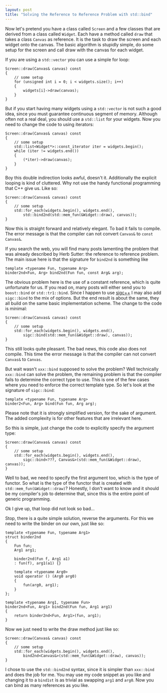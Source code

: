 ```yaml
---
layout: post
title: "Solving the Reference to Reference Problem with std::bind"
---
```

Now let's pretend you have a class called `Screen` and a few classes that 
are derived from a class called `Widget`. Each have a method called `draw`
that takes a class `Canvas` as reference. It is the task to draw the screen
and each widget onto the canvas. The basic algorithm is stupidly simple, do some
setup for the screen and call draw with the canvas for each widget.

If you are using a `std::vector` you can use a simple for loop:

    Screen::draw(Canvas& canvas) const
    {
        // some setup
        for (unsigned int i = 0; i < widgets.size(); i++)
        {
            widgets[i]->draw(canvas);
        }
    }

But if you start having many widgets using a `std::vector` is not such a good 
idea, since you must guarantee continuous segment of memory. Although often not 
a real deal, you should use a `std::list` for your widgets. Now you need to 
change the code to using iterators:

    Screen::draw(Canvas& canvas) const
    {
        // some setup
        std::list<Widget*>::const_iterator iter = widgets.begin();
        while (iter != widgets.end())
        {
            (*iter)->draw(canvas);
        }
    }

Boy this double indirection looks awful, doesn't it. Additionally the explicit 
looping is kind of cluttered. Why not use the handy functional programming
that C++ give us. Like so:

    Screen::draw(Canvas& canvas) const
    {
        // some setup
        std::for_each(widgets.begin(), widgets.end(), 
            std::bind2nd(std::mem_fun(&Widget::draw), canvas));
    }

Now this is straight forward and relatively elegant. To bad it fails to compile.
The error message is that the compiler can not convert `Canvas&` to 
`const Canvas&`.

If you search the web, you will find many posts lamenting the problem that 
was already described by Herb Sutter: the reference to reference problem. The 
main issue here is that the signature for `bind2nd` is something like

    template <typename Fun, typename Arg>
    binder2nd<Fun, Arg> bind2nd(Fun fun, const Arg& arg);

The obvious problem here is the use of a constant reference, which is quite 
unfortunate for us. If you read on, many posts will either send you to 
`boost::bind` or `std::tr1::bind`. Since I happen to use [sigc++][1] I may also
add `sigc::bind` to the mix of options. But the end result is about the same, they
all build on the same basic implementation scheme. The change to the code is
minimal:

    Screen::draw(Canvas& canvas) const
    {
        // some setup
        std::for_each(widgets.begin(), widgets.end(), 
            sigc::bind(std::mem_fun(&Widget::draw), canvas));
    }

This still looks quite pleasant. The bad news, this code also does not compile. 
This time the error message is that the compiler can not convert `Canvas&` to
`Canvas`. 

But wait wasn't `xxx::bind` supposed to solve the problem? Well technically 
`xxx::bind` can solve the problem, the remaining problem is that the compiler 
fails to determine the correct type to use. This is one of the few cases where 
you need to enforce the correct template type. So let's look at the signature of
`sigc::bind`:

    template <typename Fun, typename Arg>
    binder2<Fun, Arg> bind(Fun fun, Arg arg);

Please note that it is strongly simplified version, for the sake of argument. 
The added complexity is for other features that are irrelevant here. 

So this is simple, just change the code to explicitly specify the argument type: 

    Screen::draw(Canvas& canvas) const
    {
        // some setup
        std::for_each(widgets.begin(), widgets.end(), 
            sigc::bind<???, Canvas&>(std::mem_fun(&Widget::draw), canvas));
    }
    
Well to bad, we need to specify the first argument too, which is the type of 
functor. So what is the type of the functor that is created with 
`std::mem_fun(&Widget::draw)`? Honestly, I don't want to know and it should 
be my compiler's job to determine that, since this is the entire point of 
generic programming. 

Ok I give up, that loop did not look so bad...

Stop, there is a quite simple solution, reverse the arguments. For this
we need to write the binder on our own, just like so:

    template <typename Fun, typename Arg1>
    struct binder2nd
    {
        Fun fun;
        Arg1 arg1;

        binder2nd(Fun f, Arg1 a1)
        : fun(f), arg1(a1) {}
        
        template <typename Arg0>
        void operator () (Arg0 arg0)
        {
            fun(arg0, arg1);
        }
    };

    template <typename Arg1, typename Fun>
    binder2nd<Fun, Arg1> bind2nd(Fun fun, Arg1 arg1)
    {
        return binder2nd<Fun, Arg1>(fun, arg1);
    }

Now we just need to write the draw method just like so:

    Screen::draw(Canvas& canvas) const
    {
        // some setup
        std::for_each(widgets.begin(), widgets.end(), 
            bind2nd<Canvas&>(std::mem_fun(&Widget::draw), canvas));
    }

I chose to use the `std::bind2nd` syntax, since it is simpler than 
`xxx::bind` and does the job for me. You may use my code snippet as you like and
changing it to a `bind1st` is as trivial as swapping `arg1` and `arg0`. Now you 
can bind as many references as you like.

[1]: http://libsigc.sourceforge.net
